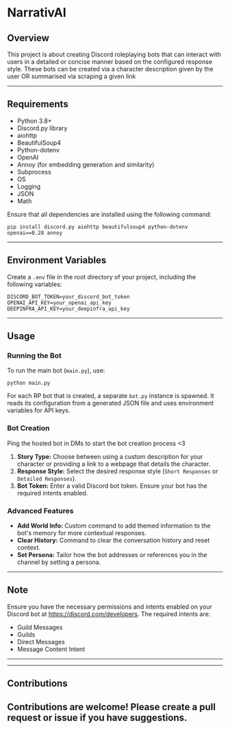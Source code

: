 # NarrativAI

## Overview
This project is about creating Discord roleplaying bots that can interact with users in a detailed or concise manner based on the configured response style. These bots can be created via a character description given by the user OR summarised via scraping a given link

---

## Requirements
- Python 3.8+
- Discord.py library
- aiohttp
- BeautifulSoup4
- Python-dotenv
- OpenAI
- Annoy (for embedding generation and similarity)
- Subprocess
- OS
- Logging
- JSON
- Math

Ensure that all dependencies are installed using the following command:
```shell
pip install discord.py aiohttp beautifulsoup4 python-dotenv openai==0.28 annoy
```

---

## Environment Variables
Create a `.env` file in the root directory of your project, including the following variables:
```
DISCORD_BOT_TOKEN=your_discord_bot_token
OPENAI_API_KEY=your_openai_api_key
DEEPINFRA_API_KEY=your_deepinfra_api_key
```

---

## Usage

### Running the Bot
To run the main bot (`main.py`), use:
```shell
python main.py
```

For each RP bot that is created, a separate `bot.py` instance is spawned. It reads its configuration from a generated JSON file and uses environment variables for API keys.

### Bot Creation
Ping the hosted bot in DMs to start the bot creation process <3
1. **Story Type:** Choose between using a custom description for your character or providing a link to a webpage that details the character.
2. **Response Style:** Select the desired response style (`Short Responses` or `Detailed Responses`).
3. **Bot Token:** Enter a valid Discord bot token. Ensure your bot has the required intents enabled.

### Advanced Features
- **Add World Info:** Custom command to add themed information to the bot's memory for more contextual responses.
- **Clear History:** Command to clear the conversation history and reset context.
- **Set Persona:** Tailor how the bot addresses or references you in the channel by setting a persona.

---

## Note
Ensure you have the necessary permissions and intents enabled on your Discord bot at https://discord.com/developers. The required intents are:
- Guild Messages
- Guilds
- Direct Messages
- Message Content Intent

---

---

## Contributions
Contributions are welcome! Please create a pull request or issue if you have suggestions.
---
